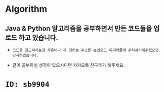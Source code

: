 # Algorithm

## Java & Python 알고리즘을 공부하면서 만든 코드들을 업로드 하고 있습니다.

* `코드를 참고하시는건 자유이나 제 깃허브 주소를 본인코드 마지막줄에 주석처리해주셨으면 감사하겠습니다.`

* 같이 공부하실 생각이 있으시다면 카카오톡 친구추가 해주세요.
# `ID: sb9904`
